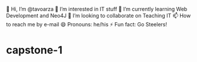 👋 Hi, I’m @tavoarza
👀 I’m interested in IT stuff
🌱 I’m currently learning Web Development and Neo4J
💞️ I’m looking to collaborate on Teaching IT
📫 How to reach me by e-mail
😄 Pronouns: he/his
⚡ Fun fact: Go Steelers!
# capstone-1
